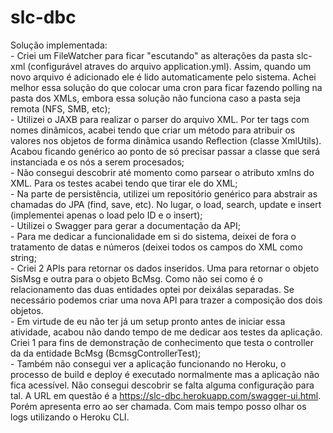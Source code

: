 # slc-dbc <br>
Solução implementada:<br>
    - Criei um FileWatcher para ficar "escutando" as alterações da pasta slc-xml (configurável atraves do arquivo
  application.yml). Assim, quando um novo arquivo é adicionado ele é lido automaticamente pelo sistema. Achei
  melhor essa solução do que colocar uma cron para ficar fazendo polling na pasta dos XMLs, embora essa solução
  não funciona caso a pasta seja remota (NFS, SMB, etc); <br>
    - Utilizei o JAXB para realizar o parser do arquivo XML. Por ter tags com nomes dinâmicos, acabei tendo
  que criar um método para atribuir os valores nos objetos de forma dinâmica usando Reflection (classe XmlUtils).
  Acabou ficando genérico ao ponto de só precisar passar a classe que será instanciada e os nós a serem procesados;<br>
    - Não consegui descobrir até momento como parsear o atributo xmlns do XML. Para os testes acabei tendo que tirar
  ele do XML; <br>
    - Na parte de persistência, utilizei um repositório genérico para abstrair as chamadas do JPA (find, save, etc).
  No lugar, o load, search, update e insert (implementei apenas o load pelo ID e o insert);<br>
    - Utilizei o Swagger para gerar a documentação da API;<br>
    - Para me dedicar a funcionalidade em si do sistema, deixei de fora o tratamento de datas e números (deixei todos
  os campos do XML como string;<br>
    - Criei 2 APIs para retornar os dados inseridos. Uma para retornar o objeto SisMsg e outra para o objeto BcMsg.
  Como não sei como é o relacionamento das duas entidades optei por deixálas separadas. Se necessário podemos criar
  uma nova API para trazer a composição dos dois objetos.<br>
    - Em virtude de eu não ter já um setup pronto antes de iniciar essa atividade, acabou não dando tempo de me 
  dedicar aos testes da aplicação. Criei 1 para fins de demonstração de conhecimento que testa o controller da da
  entidade BcMsg (BcmsgControllerTest);<br>
    - Também não consegui ver a aplicação funcionando no Heroku, o processo de build e deploy é executado normalmente
  mas a aplicação não fica acessível. Não consegui descobrir se falta alguma configuração para tal. A URL em questão
  é a https://slc-dbc.herokuapp.com/swagger-ui.html. Porém apresenta erro ao ser chamada. Com mais tempo posso olhar
  os logs utilizando o Heroku CLI.<br>
  
  